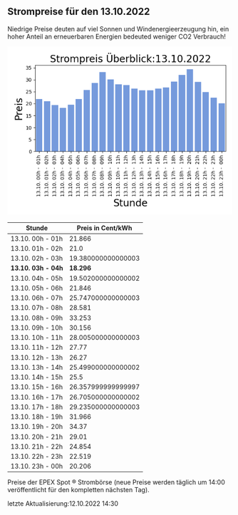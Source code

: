 
## Strompreise für den 13.10.2022

Niedrige Preise deuten auf viel Sonnen und Windenergieerzeugung hin, ein hoher Anteil an erneuerbaren Energien bedeuted weniger CO2 Verbrauch!

![Strompreis übersicht](imgs/strompreis_uebersicht.png)

| Stunde | Preis in Cent/kWh |
|---|---|
| 13.10. 00h -  01h | 21.866 | 
| 13.10. 01h -  02h | 21.0 | 
| 13.10. 02h -  03h | 19.380000000000003 | 
| **13.10. 03h -  04h** | **18.296** | 
| 13.10. 04h -  05h | 19.502000000000002 | 
| 13.10. 05h -  06h | 21.846 | 
| 13.10. 06h -  07h | 25.747000000000003 | 
| 13.10. 07h -  08h | 28.581 | 
| 13.10. 08h -  09h | 33.253 | 
| 13.10. 09h -  10h | 30.156 | 
| 13.10. 10h -  11h | 28.005000000000003 | 
| 13.10. 11h -  12h | 27.77 | 
| 13.10. 12h -  13h | 26.27 | 
| 13.10. 13h -  14h | 25.499000000000002 | 
| 13.10. 14h -  15h | 25.5 | 
| 13.10. 15h -  16h | 26.357999999999997 | 
| 13.10. 16h -  17h | 26.705000000000002 | 
| 13.10. 17h -  18h | 29.235000000000003 | 
| 13.10. 18h -  19h | 31.966 | 
| 13.10. 19h -  20h | 34.37 | 
| 13.10. 20h -  21h | 29.01 | 
| 13.10. 21h -  22h | 24.854 | 
| 13.10. 22h -  23h | 22.519 | 
| 13.10. 23h -  00h | 20.206 | 

Preise der EPEX Spot ® Strombörse (neue Preise werden täglich um 14:00 veröffentlicht für den kompletten nächsten Tag).

letzte Aktualisierung:12.10.2022 14:30